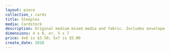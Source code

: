 ```yaml
---
layout: piece
collection_: cards
title: Steeples
media: Cardstock
description: Original medium mixed media and fabric. Includes envelope.
dimensions: 4 x 6, or, 5 x 7
price: 4x6 is $3.50; 5x7 is $5.00
create_date: 2018
---
```

